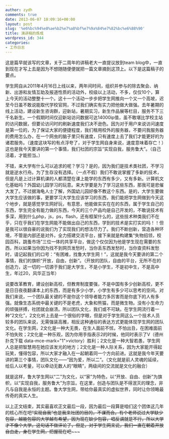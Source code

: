 ```yaml
---
author: zydh
comments: true
date: 2013-06-07 18:09:16+00:00
layout: post
slug: '%e6%bc%94%e8%ae%b2%e7%a8%bf%e7%9a%84%e7%82%bc%e6%88%90'
title: 演讲稿的炼成
wordpress_id: 344
categories:
- 工作日志
---
```


这是篇早就该写的文章，关于二周年的讲稿老大一直提议放到team blog中，一直到现在才写上去是因为不想随随便便就把一篇文章摘到这顶上。以下是这篇稿子的要点。




学生网自从2011年4月16日上线以来，两年间时间，组织并参与的除去聚会、纳新、出游和友情互助及报道性质的活动外，校级以上活动，不多，仅仅10个，算上今天的活动整整十一个。这十一个活动一步步把学生网推向一个又一个高坡，迟至今日虽不敢说能取代学校官网，不过我们确实有实力把他做大做强。去年暑期的线上活动，建设新生咨询群，迎新站，暑期实习，新生作品展等栏目，服务不下三千名新生。一个假期时间仅迎新站访问数据可达14000ip值，虽不敢堪比学校主站的访问数据，但要论访问时的刷新速度我们决不逊色。因为对于用户来说访问速度是第一位的，为了保证大家的便捷程度，我们租用校外的服务器，不要问我服务器的费用怎么办，在一个网虫的脑子里只有速度，只有速度上去了我们才能更好的为诸君服务。（速度这块写的有点浮夸了，对于学生网自身来说，速度意味着存亡！）这也是我今天要讲的第一个事情，我们社团的宗旨“实现自我，服务鲁大”。（自己活着，才能担当。）




<!-- more -->




不错，来大学有什么可以追求的呢？学习？是的，因为我们是技术类社团，不学习就是逆水行舟。为了生存没有选择。（一点不假）我们不敢说掌握了多新的技术，但是凡是上过计算机课的人都清楚在课上能学的东西有多少，又有多新。计算机文化基础吗？外国幼儿园学习的玩意。来大学要是为了学习这些东西，那我可是悲催大发了。不过据海龟人士了解，外国幼儿园好像不教这个东西。是的，大学生要做大学生应该做的事，更要学习大学生应该学习的东西，我们能把学生网做到今天这个地步，就是感觉学生网好玩，有意思，他能做实实在在的东西，属于学生自己的东西，学生完全有能力做的东西，今天的三个产品均是自己开发的，不敢说技术有多深，用到什么php，js，ps，flash，还有框架什么的，这些技术种类我们不在乎，只在乎我们在学生网能不能做出自己的东西，学到的技术是实打实的吗！！但是我可以很自豪的说我们为了实现我们的想法尽力了。我们不断创新，营造各种环境，不管是内部还是对外，全力搭建交流平台，接下来就是构建集“失物招领，校园百科，跳蚤市场”三位一体的共享平台，做这个仅仅因为他是学生现在需要的东西，所以如果当你因为找不到网页发愁时，当你丢东西发愁时，当你查资料发愁时，请记起我们的口号：“有困难，找鲁大学生网！”，这就是我今天要讲的第二个事情，我们的旗帜“开放，自由，创新”。（开放的团队，自由的平台，无所不在的创造力，这一切的一切源于我们是大学生，不是小学生，不是初中生，不是高中生，年过20，风华正当年）




说要改革教育，建设创新高校，但教育制度要强，不是中国有多少创新高校，更不是日日夜夜翻课本上的东西，而是有多少小学，小学生有多少可以思考的空间。对我们来说，一个团队最关键的不是你这个领导者能力多厉害而是你底下的人有多强。就像生态系统中最关键的不是老虎，大象和熊猫，而是微生物。没有小生命力的顽强拼搏，社团就会崩溃。所以团队文化，我们或不可缺。在学生网流行着一种“2文化”，2文化听上去是一个很俗的字眼，但是对于学生网这么一个技术人员较多的团队来说，无需强装高雅，相反这种通俗的表达方式更能体现学生网的团队文化。在学生网，2文化是一种大无畏，在生人面前不怵，不怕出丑，在困难面前不怕失败；2文化是一种乐观，因为你用手指表示2的时候，他同时表示了V（德州扑克下载  data-mce-mark="1">victory）胜利；2文化是一种大智若愚，学生网人总是把智慧用在她应该发光的地方；2文化是一种人际关系，因为大家能开得起玩笑，懂得包容，所以大家才融入在一起朝着同一个方向前进。这就是我今年天要讲的第三个事情，团队文化——“因为爱，所以二”。（文化就是前人灵魂的延续，给后人以考量，可以牵动无数人的“眼睛”，两级间的交流就是文化的融合）




就是这样，鲁大学生网以“二”为文化，以“家”为特色，以“开放、自由、创新”为旗帜，以“实现自我，服务鲁大”为宗旨。在这里，创造与团队是不得泯灭的理念，非凡与自我是永恒的主题。鲁大学生网，带给你最真实的虚拟世界，同时让你领略最传奇的真实人生。




以上正文结束，其实最喜欢正文最后一段，因为最后一段算是咱们这个团体这几年的核心所在吧~~“实现自我”也是我来社团的目的，不谋而合。有个老师说过大学缺少包容，越能包容的大学越有希望，因为现在缺少包容，唱反调就是不行，所以大学才不像个大学。这句话不做评论了，但是，对于学生网来说，我们一直在朝着开放自由走，身在学生网，把握现在吧~~~~~



